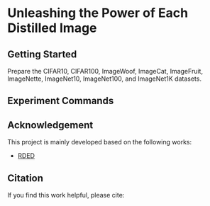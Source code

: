 # Unleashing the Power of Each Distilled Image

## Getting Started
Prepare the CIFAR10, CIFAR100, ImageWoof, ImageCat, ImageFruit, ImageNette, ImageNet10, ImageNet100, and ImageNet1K datasets.

## Experiment Commands

## Acknowledgement
This project is mainly developed based on the following works:
- [RDED](https://github.com/LINs-lab/RDED)

## Citation
If you find this work helpful, please cite:

